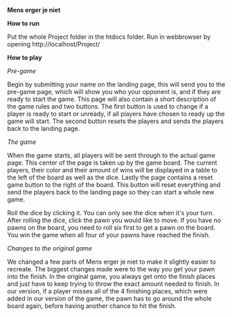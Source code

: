 **Mens erger je niet**


**How to run**

Put the whole Project folder in the htdocs folder. Run in webbrowser by opening http://localhost/Project/


**How to play**

*Pre-game*

Begin by submitting your name on the landing page, this will send you to the pre-game page, which will show you who your opponent is, and if they are ready to start the game. This page will also contain a short description of the game rules and two buttons. The first button is used to change if a player is ready to start or unready, if all players have chosen to ready up the game will start. The second button resets the players and sends the players back to the landing page.


*The game*

When the game starts, all players will be sent through to the actual game page. This center of the page is taken up by the game board. The current players, their color and their amount of wins will be displayed in a table to the left of the board as well as the dice. Lastly the page contains a reset game button to the right of the board. This button will reset everything and send the players back to the landing page so they can start a whole new game.

Roll the dice by clicking it. You can only see the dice when it's your turn. After rolling the dice, click the pawn you would like to move. If you have no pawns on the board, you need to roll six first to get a pawn on the board. You win the game when all four of your pawns have reached the finish.

*Changes to the original game*

We changed a few parts of Mens erger je niet to make it slightly easier to recreate. The biggest changes made were to the way you get your pawn into the finish. In the original game, you always get onto the finish places and just have to keep trying to throw the exact amount needed to finish. In our version, if a player misses all of the 4 finishing places, which were added in our version of the game, the pawn has to go around the whole board again, before having another chance to hit the finish.
